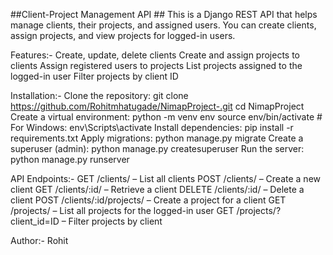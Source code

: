 ##Client-Project Management API ##
This is a Django REST API that helps manage clients, their projects, and assigned users.
You can create clients, assign projects, and view projects for logged-in users.

Features:-
Create, update, delete clients
Create and assign projects to clients
Assign registered users to projects
List projects assigned to the logged-in user
Filter projects by client ID

Installation:-
Clone the repository:
git clone https://github.com/Rohitmhatugade/NimapProject-.git
cd NimapProject
Create a virtual environment:
python -m venv env
source env/bin/activate  # For Windows: env\Scripts\activate
Install dependencies:
pip install -r requirements.txt
Apply migrations:
python manage.py migrate
Create a superuser (admin):
python manage.py createsuperuser
Run the server:
python manage.py runserver

API Endpoints:-
GET /clients/ – List all clients
POST /clients/ – Create a new client
GET /clients/:id/ – Retrieve a client
DELETE /clients/:id/ – Delete a client
POST /clients/:id/projects/ – Create a project for a client
GET /projects/ – List all projects for the logged-in user
GET /projects/?client_id=ID – Filter projects by client

Author:-
Rohit
